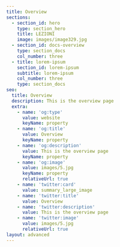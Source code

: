 ```yaml
---
title: Overview
sections:
  - section_id: hero
    type: section_hero
    title: LEZIONI
    image: images/image329.jpg
  - section_id: docs-overview
    type: section_docs
    col_number: three
  - title: lorem-ipsum
    section_id: lorem-ipsum
    subtitle: lorem-ipsum
    col_number: three
    type: section_docs
seo:
  title: Overview
  description: This is the overview page
  extra:
    - name: 'og:type'
      value: website
      keyName: property
    - name: 'og:title'
      value: Overview
      keyName: property
    - name: 'og:description'
      value: This is the overview page
      keyName: property
    - name: 'og:image'
      value: images/5.jpg
      keyName: property
      relativeUrl: true
    - name: 'twitter:card'
      value: summary_large_image
    - name: 'twitter:title'
      value: Overview
    - name: 'twitter:description'
      value: This is the overview page
    - name: 'twitter:image'
      value: images/5.jpg
      relativeUrl: true
layout: advanced
---
```

